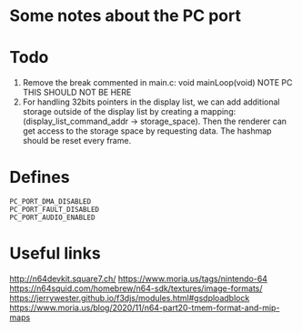 # Some notes about the PC port

# Todo

1. Remove the break commented in main.c: void mainLoop(void) NOTE PC THIS SHOULD NOT BE HERE
2. For handling 32bits pointers in the display list, we can add additional storage outside of the display list by creating a mapping: (display_list_command_addr -> storage_space). Then the renderer can get access to the storage space by requesting data. The hashmap should be reset every frame.

# Defines

```
PC_PORT_DMA_DISABLED
PC_PORT_FAULT_DISABLED
PC_PORT_AUDIO_ENABLED

```

# Useful links

http://n64devkit.square7.ch/
https://www.moria.us/tags/nintendo-64
https://n64squid.com/homebrew/n64-sdk/textures/image-formats/
https://jerrywester.github.io/f3djs/modules.html#gsdploadblock
https://www.moria.us/blog/2020/11/n64-part20-tmem-format-and-mip-maps
